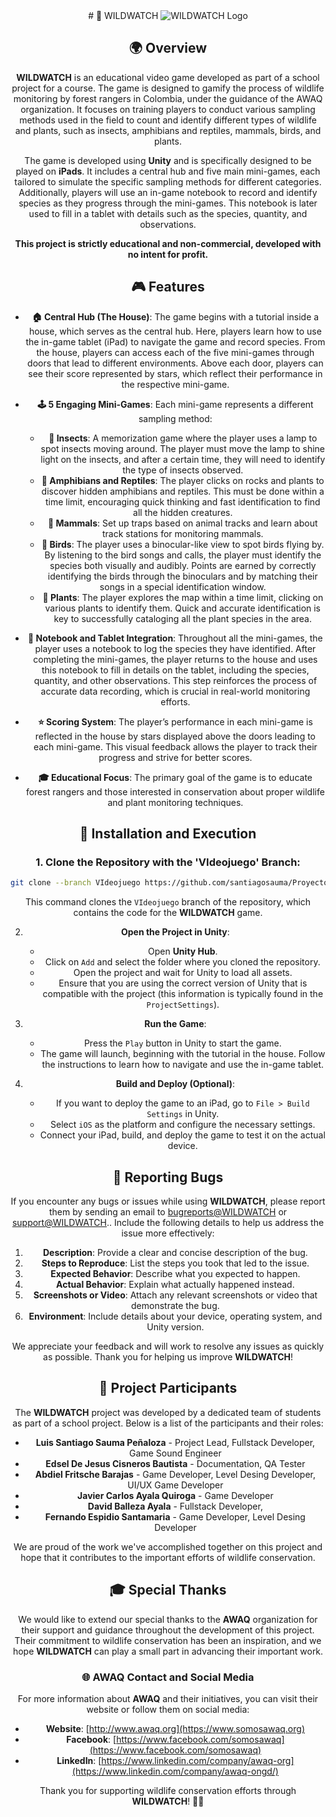 <div style="text-align: center;">
  # 🦅 WILDWATCH


  <img src="https://github.com/santiagosauma/Proyecto-AWAQ---MIDAS/blob/main/VideoGame/Assets/Config%20Scenes/MenuConfig/Images/WildWatch_logo_pixel_art_transparent_background.png?raw=true" alt="WILDWATCH Logo" />



## 🌍 Overview

**WILDWATCH** is an educational video game developed as part of a school project for a course. The game is designed to gamify the process of wildlife monitoring by forest rangers in Colombia, under the guidance of the AWAQ organization. It focuses on training players to conduct various sampling methods used in the field to count and identify different types of wildlife and plants, such as insects, amphibians and reptiles, mammals, birds, and plants.

The game is developed using **Unity** and is specifically designed to be played on **iPads**. It includes a central hub and five main mini-games, each tailored to simulate the specific sampling methods for different categories. Additionally, players will use an in-game notebook to record and identify species as they progress through the mini-games. This notebook is later used to fill in a tablet with details such as the species, quantity, and observations.

**This project is strictly educational and non-commercial, developed with no intent for profit.**

## 🎮 Features

- **🏠 Central Hub (The House)**: The game begins with a tutorial inside a house, which serves as the central hub. Here, players learn how to use the in-game tablet (iPad) to navigate the game and record species. From the house, players can access each of the five mini-games through doors that lead to different environments. Above each door, players can see their score represented by stars, which reflect their performance in the respective mini-game.

- **🕹️ 5 Engaging Mini-Games**: Each mini-game represents a different sampling method:
  - **🐜 Insects**: A memorization game where the player uses a lamp to spot insects moving around. The player must move the lamp to shine light on the insects, and after a certain time, they will need to identify the type of insects observed.
  - **🐸 Amphibians and Reptiles**: The player clicks on rocks and plants to discover hidden amphibians and reptiles. This must be done within a time limit, encouraging quick thinking and fast identification to find all the hidden creatures.
  - **🦝 Mammals**: Set up traps based on animal tracks and learn about track stations for monitoring mammals.
  - **🦜 Birds**: The player uses a binocular-like view to spot birds flying by. By listening to the bird songs and calls, the player must identify the species both visually and audibly. Points are earned by correctly identifying the birds through the binoculars and by matching their songs in a special identification window.
  - **🌱 Plants**: The player explores the map within a time limit, clicking on various plants to identify them. Quick and accurate identification is key to successfully cataloging all the plant species in the area.

- **📒 Notebook and Tablet Integration**: Throughout all the mini-games, the player uses a notebook to log the species they have identified. After completing the mini-games, the player returns to the house and uses this notebook to fill in details on the tablet, including the species, quantity, and other observations. This step reinforces the process of accurate data recording, which is crucial in real-world monitoring efforts.

- **⭐ Scoring System**: The player’s performance in each mini-game is reflected in the house by stars displayed above the doors leading to each mini-game. This visual feedback allows the player to track their progress and strive for better scores.

- **🎓 Educational Focus**: The primary goal of the game is to educate forest rangers and those interested in conservation about proper wildlife and plant monitoring techniques.

## 🚀 Installation and Execution

### 1. **Clone the Repository with the 'VIdeojuego' Branch**:
   ```bash
   git clone --branch VIdeojuego https://github.com/santiagosauma/Proyecto-AWAQ---MIDAS.git
   ```

This command clones the `VIdeojuego` branch of the repository, which contains the code for the **WILDWATCH** game.

2. **Open the Project in Unity**:
   - Open **Unity Hub**.
   - Click on `Add` and select the folder where you cloned the repository.
   - Open the project and wait for Unity to load all assets.
   - Ensure that you are using the correct version of Unity that is compatible with the project (this information is typically found in the `ProjectSettings`).

3. **Run the Game**:
   - Press the `Play` button in Unity to start the game.
   - The game will launch, beginning with the tutorial in the house. Follow the instructions to learn how to navigate and use the in-game tablet.

4. **Build and Deploy (Optional)**:
   - If you want to deploy the game to an iPad, go to `File > Build Settings` in Unity.
   - Select `iOS` as the platform and configure the necessary settings.
   - Connect your iPad, build, and deploy the game to test it on the actual device.

     
## 🐛 Reporting Bugs

If you encounter any bugs or issues while using **WILDWATCH**, please report them by sending an email to [bugreports@WILDWATCH](mailto:A01234933@tec.mx) or [support@WILDWATCH](mailto:A00836418@tec.mx).. Include the following details to help us address the issue more effectively:

1. **Description**: Provide a clear and concise description of the bug.
2. **Steps to Reproduce**: List the steps you took that led to the issue.
3. **Expected Behavior**: Describe what you expected to happen.
4. **Actual Behavior**: Explain what actually happened instead.
5. **Screenshots or Video**: Attach any relevant screenshots or video that demonstrate the bug.
6. **Environment**: Include details about your device, operating system, and Unity version.

We appreciate your feedback and will work to resolve any issues as quickly as possible. Thank you for helping us improve **WILDWATCH**!


## 👥 Project Participants

The **WILDWATCH** project was developed by a dedicated team of students as part of a school project. Below is a list of the participants and their roles:

- **Luis Santiago Sauma Peñaloza** - Project Lead, Fullstack Developer, Game Sound Engineer
- **Edsel De Jesus Cisneros Bautista** - Documentation, QA Tester
- **Abdiel Fritsche Barajas** - Game Developer, Level Desing Developer, UI/UX Game Developer
- **Javier Carlos Ayala Quiroga** - Game Developer
- **David Balleza Ayala** - Fullstack Developer, 
- **Fernando Espidio Santamaria** - Game Developer, Level Desing Developer

We are proud of the work we've accomplished together on this project and hope that it contributes to the important efforts of wildlife conservation.

## 🎓 Special Thanks

We would like to extend our special thanks to the **AWAQ** organization for their support and guidance throughout the development of this project. Their commitment to wildlife conservation has been an inspiration, and we hope **WILDWATCH** can play a small part in advancing their important work.

### 🌐 AWAQ Contact and Social Media

For more information about **AWAQ** and their initiatives, you can visit their website or follow them on social media:

- **Website**: [http://www.awaq.org](https://www.somosawaq.org)
- **Facebook**: [https://www.facebook.com/somosawaq](https://www.facebook.com/somosawaq)
- **LinkedIn**: [https://www.linkedin.com/company/awaq-org](https://www.linkedin.com/company/awaq-ongd/)

Thank you for supporting wildlife conservation efforts through **WILDWATCH**! 🌿🦉

</div>

